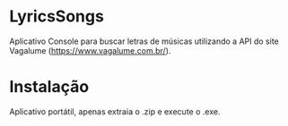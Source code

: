 # LyricsSongs
Aplicativo Console para buscar letras de músicas utilizando a API do site Vagalume (https://www.vagalume.com.br/).

# Instalação
Aplicativo portátil, apenas extraia o .zip e execute o .exe.
